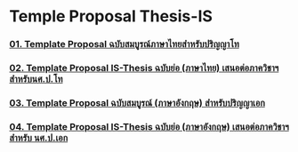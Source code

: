 # Temple Proposal Thesis-IS

### [01. Template Proposal ฉบับสมบูรณ์ภาษาไทยสำหรับปริญญาโท](/files/doc_download/mas_im_phd_ie/2Temple_proposal_Thesis-IS/01template_Proposal_ฉบับสมบูรณ์ภาษาไทยสำหรับปริญญาโท.docx)

### [02. Template Proposal IS-Thesis ฉบับย่อ (ภาษาไทย) เสนอต่อภาควิชาฯสำหรับนศ.ป.โท](/files/doc_download/mas_im_phd_ie/2Temple_proposal_Thesis-IS/02template_Proposal_IS-Thesis_ฉบับย่อ(ภาษาไทย)เสนอต่อภาควิชาฯสำหรับนศ.ป.โท.docx)

### [03. Template Proposal ฉบับสมบูรณ์ (ภาษาอังกฤษ) สำหรับปริญญาเอก](/files/doc_download/mas_im_phd_ie/2Temple_proposal_Thesis-IS/03template_Proposal_ฉบับสมบูรณ์(ภาษาอังกฤษ)สำหรับปริญญาเอก.doc)

### [04. Template Proposal IS-Thesis ฉบับย่อ (ภาษาอังกฤษ) เสนอต่อภาควิชาฯสำหรับ นศ.ป.เอก](/files/doc_download/mas_im_phd_ie/2Temple_proposal_Thesis-IS/04template_Proposal_IS-Thesis_ฉบับย่อ(ภาษาอังกฤษ)เสนอต่อภาควิชาฯสำหรับนศ.ป.เอก.docx)